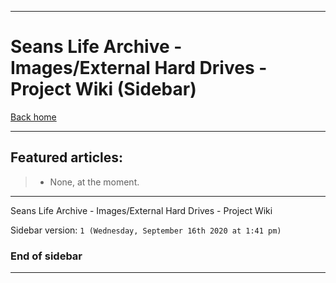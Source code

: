 
***

# Seans Life Archive - Images/External Hard Drives - Project Wiki (Sidebar)

[Back home](https://github.com/seanpm2001/SeansLifeArchive_Images_External_Hard_Drives/wiki/)

***

## Featured articles:

> * None, at the moment.

***

Seans Life Archive - Images/External Hard Drives - Project Wiki

Sidebar version: `1 (Wednesday, September 16th 2020 at 1:41 pm)`

### End of sidebar

***
